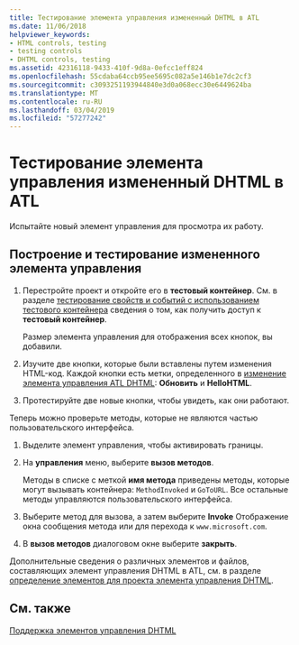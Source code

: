 ```yaml
---
title: Тестирование элемента управления измененный DHTML в ATL
ms.date: 11/06/2018
helpviewer_keywords:
- HTML controls, testing
- testing controls
- DHTML controls, testing
ms.assetid: 42316118-9433-410f-9d8a-0efcc1eff824
ms.openlocfilehash: 55cdaba64ccb95ee5695c082a5e146b1e7dc2cf3
ms.sourcegitcommit: c3093251193944840e3d0a068ecc30e6449624ba
ms.translationtype: MT
ms.contentlocale: ru-RU
ms.lasthandoff: 03/04/2019
ms.locfileid: "57277242"
---
```

# <a name="testing-the-modified-atl-dhtml-control"></a>Тестирование элемента управления измененный DHTML в ATL

Испытайте новый элемент управления для просмотра их работу.

## <a name="to-build-and-test-the-modified-control"></a>Построение и тестирование измененного элемента управления

1. Перестройте проект и откройте его в **тестовый контейнер**. См. в разделе [тестирование свойств и событий с использованием тестового контейнера](../mfc/testing-properties-and-events-with-test-container.md) сведения о том, как получить доступ к **тестовый контейнер**.

   Размер элемента управления для отображения всех кнопок, вы добавили.

1. Изучите две кнопки, которые были вставлены путем изменения HTML-код. Каждой кнопки есть метки, определенного в [изменение элемента управления ATL DHTML](../atl/modifying-the-atl-dhtml-control.md): **Обновить** и **HelloHTML**.

1. Протестируйте две новые кнопки, чтобы увидеть, как они работают.

Теперь можно проверьте методы, которые не являются частью пользовательского интерфейса.

1. Выделите элемент управления, чтобы активировать границы.

1. На **управления** меню, выберите **вызов методов**.

   Методы в списке с меткой **имя метода** приведены методы, которые могут вызывать контейнера: `MethodInvoked` и `GoToURL`. Все остальные методы управляются пользовательского интерфейса.

1. Выберите метод для вызова, а затем выберите **Invoke** Отображение окна сообщения метода или для перехода к `www.microsoft.com`.

1. В **вызов методов** диалоговом окне выберите **закрыть**.

Дополнительные сведения о различных элементов и файлов, составляющих элемент управления DHTML в ATL, см. в разделе [определение элементов для проекта элемента управления DHTML](../atl/identifying-the-elements-of-the-dhtml-control-project.md).

## <a name="see-also"></a>См. также

[Поддержка элементов управления DHTML](../atl/atl-support-for-dhtml-controls.md)
